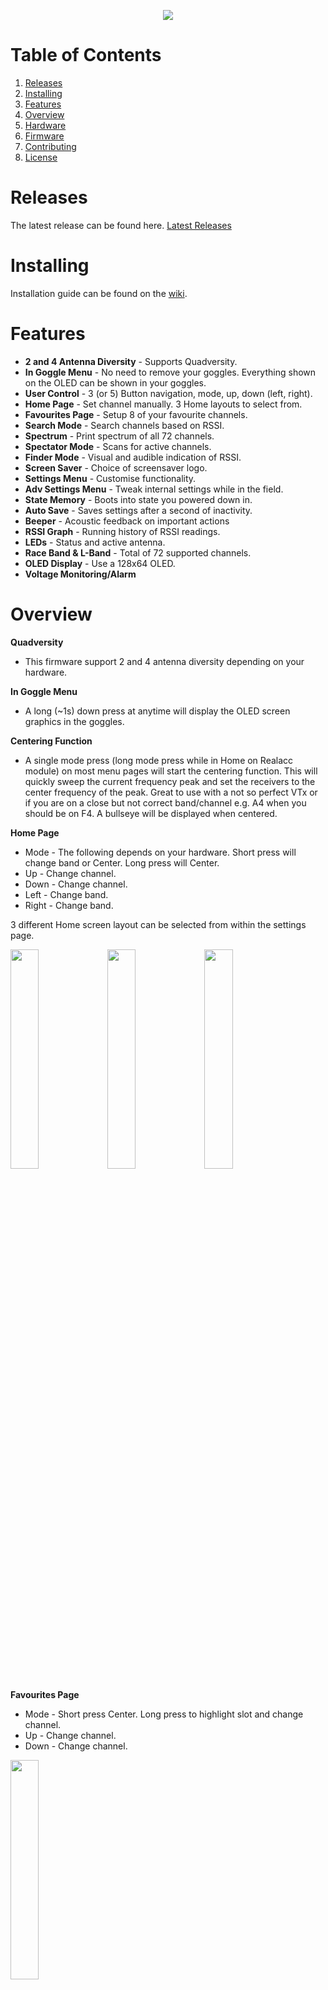 <p align="center">
    <a href="https://www.youtube.com/watch?v=5w54D7yBwR8"><img src="https://i.ytimg.com/vi/5w54D7yBwR8/hqdefault.jpg"></a>
</p>

# Table of Contents
1. [Releases](#releases)
2. [Installing](#installing)
3. [Features](#features)
4. [Overview](#overview)
5. [Hardware](#hardware)
6. [Firmware](#firmware)
7. [Contributing](#contributing)
8. [License](#license)

# Releases
The latest release can be found here. [Latest Releases](https://github.com/JyeSmith/FENIX-rx5808-pro-diversity/releases)

# Installing

Installation guide can be found on the [wiki](https://github.com/JyeSmith/FENIX-rx5808-pro-diversity/wiki/Installing).

# Features
- **2 and 4 Antenna Diversity** - Supports Quadversity.
- **In Goggle Menu** - No need to remove your goggles.  Everything shown on the OLED can be shown in your goggles.
- **User Control** - 3 (or 5) Button navigation, mode, up, down (left, right).
- **Home Page** - Set channel manually. 3 Home layouts to select from.
- **Favourites Page** - Setup 8 of your favourite channels.
- **Search Mode** - Search channels based on RSSI.
- **Spectrum** - Print spectrum of all 72 channels.
- **Spectator Mode** - Scans for active channels.
- **Finder Mode** - Visual and audible indication of RSSI.
- **Screen Saver** - Choice of screensaver logo.
- **Settings Menu** - Customise functionality.
- **Adv Settings Menu** - Tweak internal settings while in the field.
- **State Memory** - Boots into state you powered down in.
- **Auto Save** - Saves settings after a second of inactivity.
- **Beeper** - Acoustic feedback on important actions
- **RSSI Graph** - Running history of RSSI readings.
- **LEDs** - Status and active antenna.
- **Race Band & L-Band** - Total of 72 supported channels.
- **OLED Display** - Use a 128x64 OLED.
- **Voltage Monitoring/Alarm**

# Overview

**Quadversity**
- This firmware support 2 and 4 antenna diversity depending on your hardware.

**In Goggle Menu**
- A long (~1s) down press at anytime will display the OLED screen graphics in the goggles.

**Centering Function**
- A single mode press (long mode press while in Home on Realacc module) on most menu pages will start the centering function.  This will quickly sweep the current frequency peak and set the receivers to the center frequency of the peak.  Great to use with a not so perfect VTx or if you are on a close but not correct band/channel e.g. A4 when you should be on F4.  A bullseye will be displayed when centered.

**Home Page**
- Mode - The following depends on your hardware.  Short press will change band or Center.  Long press will Center.
- Up - Change channel.
- Down - Change channel.
- Left - Change band.
- Right - Change band.

3 different Home screen layout can be selected from within the settings page.

<img src="docs/img/screenshots/home_simple.jpg" width="30%"> <img src="docs/img/screenshots/home_default.jpg" width="30%"> <img src="docs/img/screenshots/home_stats.jpg" width="30%">

**Favourites Page**
- Mode - Short press Center.  Long press to highlight slot and change channel.
- Up - Change channel.
- Down - Change channel.

<img src="docs/img/screenshots/favourites.jpg" width="30%">

**Search**
- Mode - Short press Center.  Long press opens menu to select auto or manual search, and change search order from frequency to channel order.
- Up - Search up.
- Down - Search down.

<img src="docs/img/screenshots/search.jpg" width="30%">

**Spectrum**
No interaction.

<img src="docs/img/screenshots/spectrum.jpg" width="30%">

**Spectator Mode**
- Mode - Short press Center.  Long press to search for active channels.
- Up - Change channel.
- Down - Change channel.

<img src="docs/img/screenshots/spectator_scanning.jpg" width="30%"> <img src="docs/img/screenshots/spectator.jpg" width="30%">

**Finder Mode**
- Mode - Change antenna(s) used.

<img src="docs/img/screenshots/finder.jpg" width="30%">

**Calibration**
Follow on screen instructions.  Post calibration you will enter the Home page on the channel with the highest RSSI

<img src="docs/img/screenshots/calibration_1.jpg" width="30%"> <img src="docs/img/screenshots/calibration_2.jpg" width="30%"> <img src="docs/img/screenshots/calibration_3.jpg" width="30%">

**Setting**
- Mode - Short press to enter option. Short press again to exit option.
- Up - Change option.
- Down - Change option.

#### Initial Setup
If calibration has not been performed, or the module has been changed between 2 and 4 antenna diversity, the module will boot into the calibration screen.  Once performed the module will boot into the state it was powered down in.

Calibration can be redone again at anytime.

# Hardware

- **Realacc-RX5808-PRO-PLUS-OSD**
- **Eachine PRO58 RX Diversity** UNTESTED The Realacc hex should work (with and without the resistor mod) since the pinouts are the same. Please report back if you have this module and able to test.

# Firmware
The firmware is constantly being improved please refer to the commits for more detailed information on improvements.
[Commits](https://github.com/JyeSmith/FENIX-rx5808-pro-diversity/commits/master)

# Contributing
Any contributions are welcome!

Please see the [wiki](https://github.com/JyeSmith/FENIX-rx5808-pro-diversity/wiki/Contributing) on how to setup the development environment.

## Recognition

This code is a forked from [sheaivey/rx5808-pro-diversity](https://github.com/sheaivey/rx5808-pro-diversity) and wouldn't be possible without the awesome work of the following contributors.

- SPI driver based on fs_skyrf_58g-main.c Written by Simon Chambers
- TVOUT by Myles Metzel
- Scanner by Johann Hermen (der-Frickler.net)
- Initial 2 Button version by Peter (pete1990)
- Refactored and GUI reworked by Marko Hoepken
- Universal version my Marko Hoepken
- Diversity Receiver Board and GUI improvements by Shea Ivey
- Adding Race Band by Shea Ivey
- Separating Display concerns for TVOut and OLED by Shea Ivey
- Adding Setup Menu by Shea Ivey
- DIY Throughole board and documentation. by RCDaddy
- Voltage monitoring by kabturek
- v2.0 Firmware Overhaul by @Knifa

# License
## Code
The code is distrubuted under the [MIT license](LICENSE.md).
